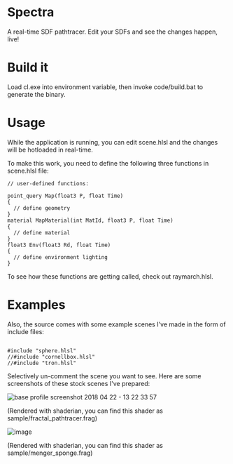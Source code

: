 # Spectra

A real-time SDF pathtracer. Edit your SDFs and see the changes happen, live!

# Build it

Load cl.exe into environment variable, then invoke code/build.bat to generate the binary.

# Usage

While the application is running, you can edit scene.hlsl and the changes will be hotloaded in real-time. 

To make this work, you need to define the following three functions in scene.hlsl file:

```
// user-defined functions:

point_query Map(float3 P, float Time)
{
  // define geometry
}
material MapMaterial(int MatId, float3 P, float Time)
{
  // define material
}
float3 Env(float3 Rd, float Time)
{
  // define environment lighting
}

```

To see how these functions are getting called, check out raymarch.hlsl.

# Examples

Also, the source comes with some example scenes I've made in the form of include files:

```

#include "sphere.hlsl"
//#include "cornellbox.hlsl"
//#include "tron.hlsl"

```

Selectively un-comment the scene you want to see. Here are some screenshots of these stock scenes I've prepared:

![base profile screenshot 2018 04 22 - 13 22 33 57](https://user-images.githubusercontent.com/16845654/39100342-4f3381fc-463d-11e8-9d3d-3843d40edb53.png)

(Rendered with shaderian, you can find this shader as sample/fractal_pathtracer.frag)

![image](https://user-images.githubusercontent.com/16845654/39226536-ee49b57e-4807-11e8-8be2-33c0174d0f58.png)

(Rendered with shaderian, you can find this shader as sample/menger_sponge.frag)
